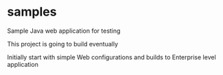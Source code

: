 # samples
Sample Java web application for testing

This project is going to build eventually 

Initially start with simple Web configurations and builds to Enterprise level application


